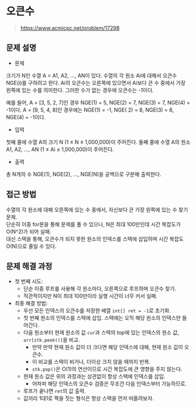 # 오큰수

> https://www.acmicpc.net/problem/17298

## 문제 설명

- 문제

크기가 N인 수열 A = A1, A2, ..., AN이 있다. 수열의 각 원소 Ai에 대해서 오큰수 NGE(i)를 구하려고 한다. Ai의 오큰수는 오른쪽에 있으면서 Ai보다 큰 수 중에서 가장 왼쪽에 있는 수를
의미한다. 그러한 수가 없는 경우에 오큰수는 -1이다.

예를 들어, A = [3, 5, 2, 7]인 경우 NGE(1) = 5, NGE(2) = 7, NGE(3) = 7, NGE(4) = -1이다. A = [9, 5, 4, 8]인 경우에는 NGE(1) = -1, NGE(
2) = 8, NGE(3) = 8, NGE(4) = -1이다.

- 입력

첫째 줄에 수열 A의 크기 N (1 ≤ N ≤ 1,000,000)이 주어진다. 둘째 줄에 수열 A의 원소 A1, A2, ..., AN (1 ≤ Ai ≤ 1,000,000)이 주어진다.

- 출력

총 N개의 수 NGE(1), NGE(2), ..., NGE(N)을 공백으로 구분해 출력한다.

## 접근 방법

수열의 각 원소에 대해 오른쪽에 있는 수 중에서, 자신보다 큰 가장 왼쪽에 있는 수 찾기 문제.  
단순히 이중 for문을 통해 문제를 풀 수 있으나, N은 최대 100만인데 시간 복잡도가 O(N^2)가 되어 실패.  
대신 스택을 통해, 오큰수가 되지 못한 원소의 인덱스를 스택에 삽입하며 시간 복잡도 O(N)으로 줄일 수 있다.

## 문제 해결 과정

- 첫 번째 시도:
    - 단순 이중 루프를 사용해 각 원소마다, 오른쪽으로 루프하며 오큰수 찾기.
    - 직관적이지만 N이 최대 100만이라 실행 시간이 너무 커서 실패.
- 최종 해결 방법:
    - 우선 모든 인덱스의 오큰수를 저장한 배열 `int[] ret = -1`로 초기화.
    - 첫 번째 원소의 인덱스를 스택에 삽입. 스택에는 오직 해당 원소의 인덱스만 들어간다.
    - 다음 원소부터 현재 원소의 값 `cur`과 스택의 top에 있는 인덱스의 원소 값, `arr[stk.peek()]`을 비교.
        - 만약 만약 현재 원소 값이 더 크다면 해당 인덱스에 대해, 현재 원소 값이 오큰수.
        - 이 비교를 스택이 비거나, 더이상 크지 않을 때까지 반복.
        - `stk.pop()`은 O(1)의 연산이므로 시간 복잡도에 큰 영향을 주지 않는다.
    - 현재 원소 값은 위의 과정과는 상관없이 항상 스택에 인덱스를 삽입.
        - 어차피 해당 인덱스의 오큰수 검증은 무조건 다음 인덱스부터 가능하므로.
    - 루프가 끝나면 `ret`의 값 출력.
    - 값끼리 1대1로 짝을 짓는 형식은 항상 스택을 먼저 떠올려보자.
